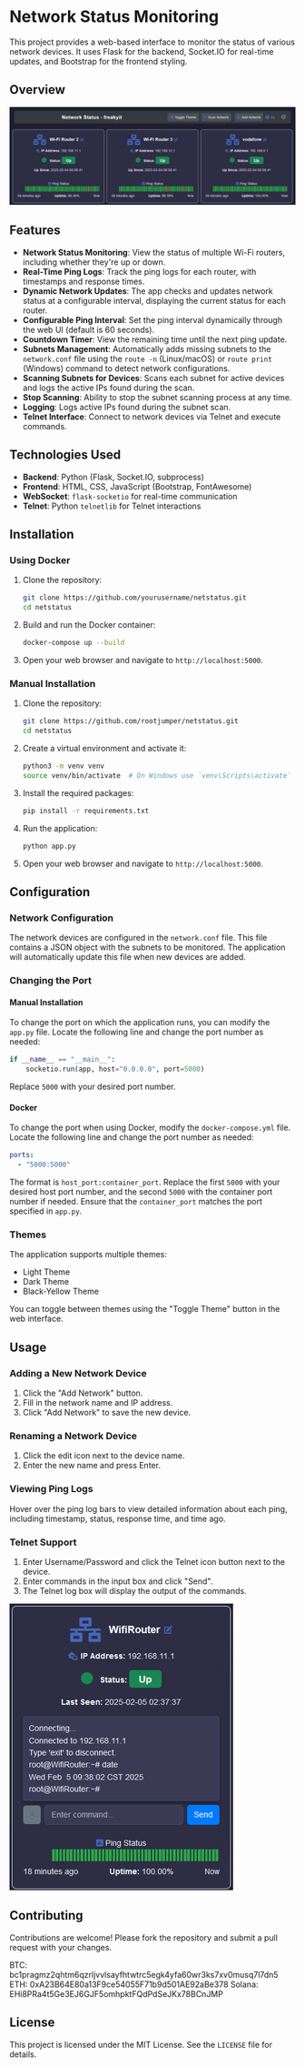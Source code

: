 # Network Status Monitoring

This project provides a web-based interface to monitor the status of various network devices. It uses Flask for the backend, Socket.IO for real-time updates, and Bootstrap for the frontend styling.

## Overview

![Network Status](netstatus.png)

## Features

- **Network Status Monitoring**: View the status of multiple Wi-Fi routers, including whether they're up or down.
- **Real-Time Ping Logs**: Track the ping logs for each router, with timestamps and response times.
- **Dynamic Network Updates**: The app checks and updates network status at a configurable interval, displaying the current status for each router.
- **Configurable Ping Interval**: Set the ping interval dynamically through the web UI (default is 60 seconds).
- **Countdown Timer**: View the remaining time until the next ping update.
- **Subnets Management**: Automatically adds missing subnets to the `network.conf` file using the `route -n` (Linux/macOS) or `route print` (Windows) command to detect network configurations.
- **Scanning Subnets for Devices**: Scans each subnet for active devices and logs the active IPs found during the scan.
- **Stop Scanning**: Ability to stop the subnet scanning process at any time.
- **Logging**: Logs active IPs found during the subnet scan.
- **Telnet Interface**: Connect to network devices via Telnet and execute commands.

## Technologies Used

- **Backend**: Python (Flask, Socket.IO, subprocess)
- **Frontend**: HTML, CSS, JavaScript (Bootstrap, FontAwesome)
- **WebSocket**: `flask-socketio` for real-time communication
- **Telnet**: Python `telnetlib` for Telnet interactions

## Installation

### Using Docker

1. Clone the repository:
    ```sh
    git clone https://github.com/yourusername/netstatus.git
    cd netstatus
    ```

2. Build and run the Docker container:
    ```sh
    docker-compose up --build
    ```

3. Open your web browser and navigate to `http://localhost:5000`.

### Manual Installation

1. Clone the repository:
    ```sh
    git clone https://github.com/rootjumper/netstatus.git
    cd netstatus
    ```

2. Create a virtual environment and activate it:
    ```sh
    python3 -m venv venv
    source venv/bin/activate  # On Windows use `venv\Scripts\activate`
    ```

3. Install the required packages:
    ```sh
    pip install -r requirements.txt
    ```

4. Run the application:
    ```sh
    python app.py
    ```

5. Open your web browser and navigate to `http://localhost:5000`.

## Configuration

### Network Configuration

The network devices are configured in the `network.conf` file. This file contains a JSON object with the subnets to be monitored. The application will automatically update this file when new devices are added.

### Changing the Port

#### Manual Installation

To change the port on which the application runs, you can modify the `app.py` file. Locate the following line and change the port number as needed:
```python
if __name__ == "__main__":
    socketio.run(app, host="0.0.0.0", port=5000)
```
Replace `5000` with your desired port number.

#### Docker

To change the port when using Docker, modify the `docker-compose.yml` file. Locate the following line and change the port number as needed:
```yaml
ports:
  - "5000:5000"
```
The format is `host_port:container_port`. Replace the first `5000` with your desired host port number, and the second `5000` with the container port number if needed. Ensure that the `container_port` matches the port specified in `app.py`.

### Themes

The application supports multiple themes:
- Light Theme
- Dark Theme
- Black-Yellow Theme

You can toggle between themes using the "Toggle Theme" button in the web interface.

## Usage

### Adding a New Network Device

1. Click the "Add Network" button.
2. Fill in the network name and IP address.
3. Click "Add Network" to save the new device.

### Renaming a Network Device

1. Click the edit icon next to the device name.
2. Enter the new name and press Enter.

### Viewing Ping Logs

Hover over the ping log bars to view detailed information about each ping, including timestamp, status, response time, and time ago.

### Telnet Support

1. Enter Username/Password and click the Telnet icon button next to the device.
2. Enter commands in the input box and click "Send".
3. The Telnet log box will display the output of the commands.

![Telnet Interface](telnet.png)

## Contributing

Contributions are welcome! Please fork the repository and submit a pull request with your changes.

BTC: bc1pragmz2qhtm6qzrljvvlsayfhtwtrc5egk4yfa60wr3ks7xv0musq7l7dn5
ETH: 0xA23B64E80a13F9ce54055F71b9d501AE92aBe378
Solana: EHi8PRa4t5Ge3EJ6GJF5omhpktFQdPdSeJKx78BCnJMP

## License

This project is licensed under the MIT License. See the `LICENSE` file for details.
